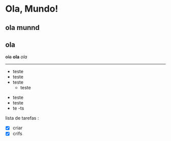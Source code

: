 # Ola, Mundo!
## ola munnd
   **ola**
   ---
   ~~ola~~
   __ola__
   _ola_
 
 ---
 
* teste
* teste
* teste
    * teste
 - teste
 - teste
 - te
    -ts
    
   
lista de tarefas :

- [x] criar
- [x] crifs
